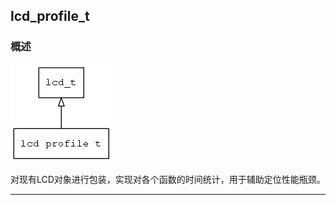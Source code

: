 ## lcd\_profile\_t
### 概述
![image](images/lcd_profile_t_0.png)

 对现有LCD对象进行包装，实现对各个函数的时间统计，用于辅助定位性能瓶颈。


----------------------------------
